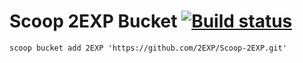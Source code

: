 # Scoop 2EXP Bucket [![Build status](https://ci.appveyor.com/api/projects/status/ga0d2by2jh9h5yv8?svg=true)](https://ci.appveyor.com/project/2EXP/scoop-2exp)

`scoop bucket add 2EXP 'https://github.com/2EXP/Scoop-2EXP.git'`
